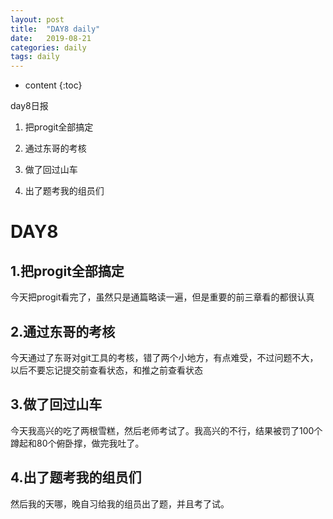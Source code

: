 ```yaml
---
layout: post
title:  "DAY8 daily"
date:   2019-08-21
categories: daily
tags: daily
---
```


* content
{:toc}

day8日报
1. 把progit全部搞定

2. 通过东哥的考核

3. 做了回过山车

4. 出了题考我的组员们





# DAY8

## 1.把progit全部搞定
今天把progit看完了，虽然只是通篇略读一遍，但是重要的前三章看的都很认真
## 2.通过东哥的考核
今天通过了东哥对git工具的考核，错了两个小地方，有点难受，不过问题不大，以后不要忘记提交前查看状态，和推之前查看状态
## 3.做了回过山车
今天我高兴的吃了两根雪糕，然后老师考试了。我高兴的不行，结果被罚了100个蹲起和80个俯卧撑，做完我吐了。
## 4.出了题考我的组员们
然后我的天哪，晚自习给我的组员出了题，并且考了试。
